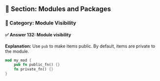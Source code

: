 ## 📘 Section: Modules and Packages  
### 🔹 Category: Module Visibility  
#### ✅ Answer 132: Module visibility

**Explanation:**
Use `pub` to make items public. By default, items are private to the module.

```rust
mod my_mod {
    pub fn public_fn() {}
    fn private_fn() {}
}
```
